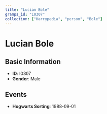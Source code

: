 ```yaml
---
title: "Lucian Bole"
gramps_id: "I0307"
collection: ["Harrypedia", "person", "Bole"]
---
```


# Lucian Bole

## Basic Information

- **ID**: I0307
- **Gender**: Male

## Events

- **Hogwarts Sorting**: 1988-09-01

